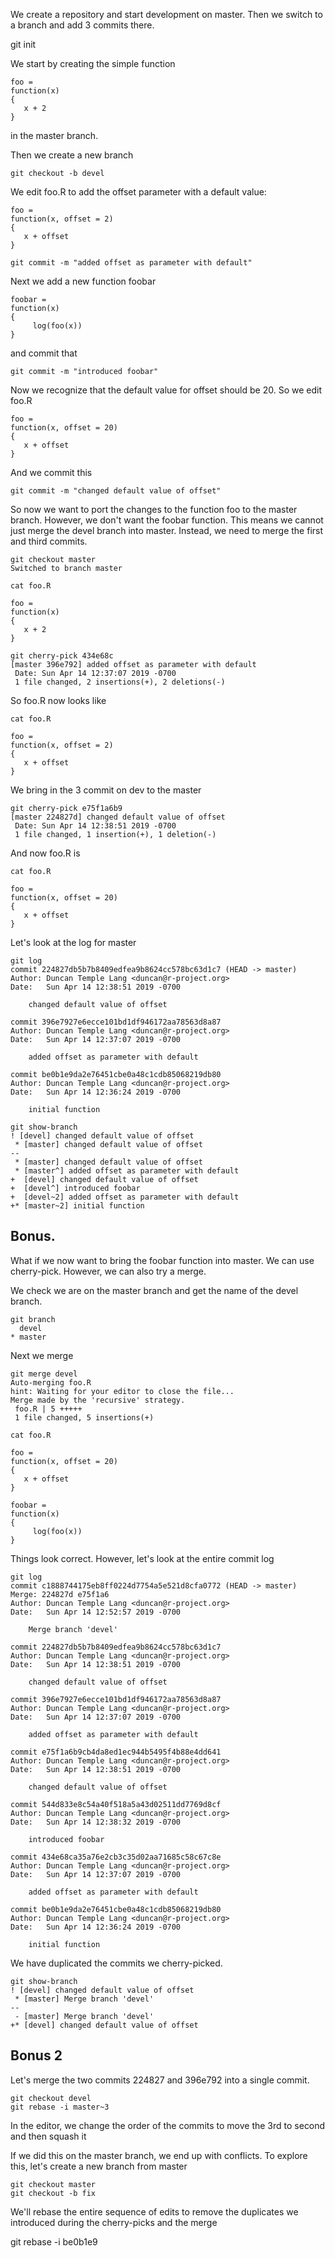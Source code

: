 We create a repository and start development on master.
Then we switch to a branch and add 3 commits there.


git init



We start by creating the simple function
```
foo =
function(x)
{
   x + 2
}
```
in the master branch.

Then we create a new branch 
```
git checkout -b devel
```

We edit foo.R to add the offset parameter with a default value:
```
foo =
function(x, offset = 2)
{
   x + offset
}
```

```
git commit -m "added offset as parameter with default"
```

Next we add a new function foobar
```
foobar =
function(x)
{
     log(foo(x))
}
```
and commit that
```
git commit -m "introduced foobar"
```


Now we recognize that the default value for offset should be 20.
So we edit foo.R
```
foo =
function(x, offset = 20)
{
   x + offset
}
```
And we commit this
```
git commit -m "changed default value of offset"
```


So now we want to port the changes to the function foo to the master branch.
However, we don't want the foobar function.  This means we cannot just merge the devel
branch into master. Instead, we need to merge the first and third commits.

```
git checkout master
Switched to branch master
```


```
cat foo.R

foo =
function(x)
{
   x + 2
}
```

```
git cherry-pick 434e68c
[master 396e792] added offset as parameter with default
 Date: Sun Apr 14 12:37:07 2019 -0700
 1 file changed, 2 insertions(+), 2 deletions(-)
```

So foo.R now looks like
```
cat foo.R

foo =
function(x, offset = 2)
{
   x + offset
}
```

We bring in the 3 commit on dev to the master
```
git cherry-pick e75f1a6b9
[master 224827d] changed default value of offset
 Date: Sun Apr 14 12:38:51 2019 -0700
 1 file changed, 1 insertion(+), 1 deletion(-)
```

And now foo.R is
```
cat foo.R

foo =
function(x, offset = 20)
{
   x + offset
}
```

Let's look at the log for master
```
git log
commit 224827db5b7b8409edfea9b8624cc578bc63d1c7 (HEAD -> master)
Author: Duncan Temple Lang <duncan@r-project.org>
Date:   Sun Apr 14 12:38:51 2019 -0700

    changed default value of offset

commit 396e7927e6ecce101bd1df946172aa78563d8a87
Author: Duncan Temple Lang <duncan@r-project.org>
Date:   Sun Apr 14 12:37:07 2019 -0700

    added offset as parameter with default

commit be0b1e9da2e76451cbe0a48c1cdb85068219db80
Author: Duncan Temple Lang <duncan@r-project.org>
Date:   Sun Apr 14 12:36:24 2019 -0700

    initial function
```

```
git show-branch
! [devel] changed default value of offset
 * [master] changed default value of offset
--
 * [master] changed default value of offset
 * [master^] added offset as parameter with default
+  [devel] changed default value of offset
+  [devel^] introduced foobar
+  [devel~2] added offset as parameter with default
+* [master~2] initial function
```


## Bonus.
What if we now want to bring the foobar function into master.
We can use cherry-pick.
However, we can also try a merge.

We check we are on the master branch and get the name of the devel branch.
```
git branch
  devel
* master
```

Next we merge
```
git merge devel
Auto-merging foo.R
hint: Waiting for your editor to close the file...
Merge made by the 'recursive' strategy.
 foo.R | 5 +++++
 1 file changed, 5 insertions(+)
```
```
cat foo.R

foo =
function(x, offset = 20)
{
   x + offset
}

foobar =
function(x)
{
     log(foo(x))
}

```

Things look correct.
However, let's look at the entire commit log

```
git log
commit c1888744175eb8ff0224d7754a5e521d8cfa0772 (HEAD -> master)
Merge: 224827d e75f1a6
Author: Duncan Temple Lang <duncan@r-project.org>
Date:   Sun Apr 14 12:52:57 2019 -0700

    Merge branch 'devel'

commit 224827db5b7b8409edfea9b8624cc578bc63d1c7
Author: Duncan Temple Lang <duncan@r-project.org>
Date:   Sun Apr 14 12:38:51 2019 -0700

    changed default value of offset

commit 396e7927e6ecce101bd1df946172aa78563d8a87
Author: Duncan Temple Lang <duncan@r-project.org>
Date:   Sun Apr 14 12:37:07 2019 -0700

    added offset as parameter with default

commit e75f1a6b9cb4da8ed1ec944b5495f4b88e4dd641
Author: Duncan Temple Lang <duncan@r-project.org>
Date:   Sun Apr 14 12:38:51 2019 -0700

    changed default value of offset

commit 544d833e8c54a40f518a5a43d02511dd7769d8cf
Author: Duncan Temple Lang <duncan@r-project.org>
Date:   Sun Apr 14 12:38:32 2019 -0700

    introduced foobar

commit 434e68ca35a76e2cb3c35d02aa71685c58c67c8e
Author: Duncan Temple Lang <duncan@r-project.org>
Date:   Sun Apr 14 12:37:07 2019 -0700

    added offset as parameter with default

commit be0b1e9da2e76451cbe0a48c1cdb85068219db80
Author: Duncan Temple Lang <duncan@r-project.org>
Date:   Sun Apr 14 12:36:24 2019 -0700

    initial function
```
We have duplicated the commits we cherry-picked.


```
git show-branch
! [devel] changed default value of offset
 * [master] Merge branch 'devel'
--
 - [master] Merge branch 'devel'
+* [devel] changed default value of offset
```


## Bonus 2

Let's merge the two commits 224827 and 396e792 into a single commit.


```
git checkout devel
git rebase -i master~3
```

In the editor, we change the order of the commits
to move the 3rd to second and then squash it



If we did this on the master branch, we end up with conflicts.
To explore this, let's create a new branch from master
```
git checkout master
git checkout -b fix
```

We'll rebase the entire sequence of edits to remove the duplicates
we introduced during the cherry-picks and the merge

git rebase -i be0b1e9
